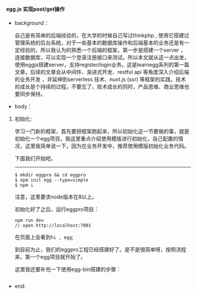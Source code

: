 #### egg.js 实现post/get操作

- background：
  

    自己是有简单的后端经验的，在大学的时候自己写过thinkphp , 使用它搭建过管理系统的后台系统，对于一些基本的数据库操作和后端基本的业务还是有一定经验的，所以我认为的熟悉一个后端的框架，第一步是搭建一个server ， 连接数据库，可以实现一个登录注册接口来测试。所以本文就从这一点出发，使用eggjs搭建server，支持register/login业务。这是learnegg系列的第一篇文章，后续的文章会从中间件、渐进式开发、restful api 等角度深入介绍后端的业务开发 ，并延伸到serverless 技术、nuxt.js (ssr) 等框架的实践，技术的成长是个持续的过程，不要忘了，技术成长的同时，产品思维、商业思维也要同步保持。


- body：
1. 初始化:

    学习一门新的框架，首先要把框架跑起来，所以初始化这一节要做的事，就是初始化一个egg项目，我这里重点介绍使用模版进行初始化，自己配置的情况，这里我简单说一下，因为在业务开发中，推荐使用模版初始化业务代码。

    下面我们开始吧。
    ****

    ```
    $ mkdir eggpro && cd eggpro
    $ npm init egg --type=simple
    $ npm i
    ```
    注意，这里要求node版本在8以上。

    初始化好了之后，运行eggpro项目：

    ```
    npm run dev
    // open http://localhost:7001
    ```

    在页面上会看到```hi , egg```;

    到目前为止，我们的eggpro工程已经搭建好了。是不是很简单呀，按照流程来，第一个egg项目就开始了。

    这里我还要补充一下使用egg-bin搭建的步骤：

    ```

    ```

- end:










